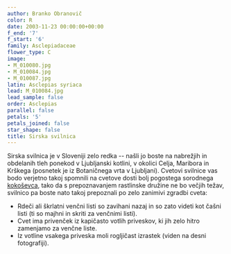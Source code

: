 ```yaml
---
author: Branko Obranovič
color: R
date: 2003-11-23 00:00:00+00:00
f_end: '7'
f_start: '6'
family: Asclepiadaceae
flower_type: C
image:
- M_010080.jpg
- M_010084.jpg
- M_010087.jpg
latin: Asclepias syriaca
lead: M_010084.jpg
lead_sample: false
order: Asclepias
parallel: false
petals: '5'
petals_joined: false
star_shape: false
title: Sirska svilnica
---
```

Sirska svilnica je v Sloveniji zelo redka -- našli jo boste na nabrežjih in obdelanih tleh ponekod v Ljubljanski kotlini, v okolici Celja, Maribora in Krškega (posnetek je iz Botaničnega vrta v Ljubljani). Cvetovi svilnice vas bodo verjetno takoj spomnili na cvetove dosti bolj pogostega sorodnega [kokoševca](../vincetoxicumhirundinaria/), tako da s prepoznavanjem rastlinske družine ne bo večjih težav, svilnico pa boste nato takoj prepoznali po zelo zanimivi zgradbi cveta:

-   Rdeči ali škrlatni venčni listi so zavihani nazaj in so zato videti kot čašni listi (ti so majhni in skriti za venčnimi listi).
-   Cvet ima privenček iz kapičasto votlih priveskov, ki jih zelo hitro zamenjamo za venčne liste.
-   Iz votline vsakega priveska moli rogljičast izrastek (viden na desni fotografiji).
